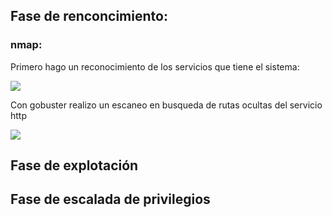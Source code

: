 
## Fase de renconcimiento:

### nmap:

Primero hago un reconocimiento de los servicios que tiene el sistema:

![](NightCity/Imagenes/Pasted%20image%2020250822200131.png)

Con gobuster realizo un escaneo en busqueda de rutas ocultas del servicio http

![](NightCity/Imagenes/Pasted%20image%2020250822202009.png)


## Fase de explotación


## Fase de escalada de privilegios
